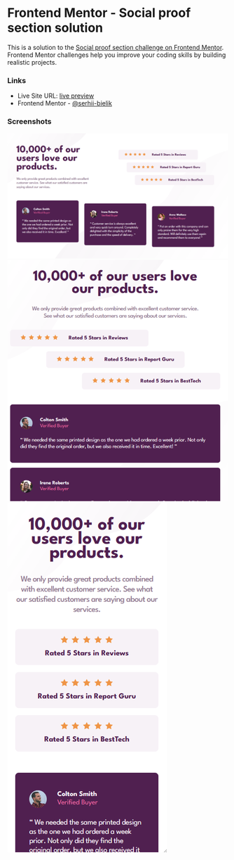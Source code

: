 # Frontend Mentor - Social proof section solution

This is a solution to the [Social proof section challenge on Frontend Mentor](https://www.frontendmentor.io/challenges/social-proof-section-6e0qTv_bA). Frontend Mentor challenges help you improve your coding skills by building realistic projects.

### Links

- Live Site URL: [live preview](https://serhii-bielik.github.io/fm-social-proof-section/)
- Frontend Mentor - [@serhii-bielik](https://www.frontendmentor.io/profile/serhii-bielik)

### Screenshots

![](./screenshot-desktop.png)
![](./screenshot-desktop2.png)
![](./screenshot-mobile.png)
